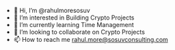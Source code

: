 - 👋 Hi, I’m @rahulmoresosuv
- 👀 I’m interested in Building Crypto Projects
- 🌱 I’m currently learning Time Management
- 💞️ I’m looking to collaborate on Crypto Projects
- 📫 How to reach me rahul.more@sosuvconsulting.com

<!---
rahulmoresosuv/rahulmoresosuv is a ✨ special ✨ repository because its `README.md` (this file) appears on your GitHub profile.
You can click the Preview link to take a look at your changes.
--->
